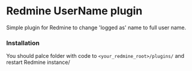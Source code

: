 # Redmine UserName plugin
Simple plugin for Redmine to change 'logged as' name to full user name.

### Installation
You should palce folder with code to `<your_redmine_root>/plugins/` and restart Redmine instance/